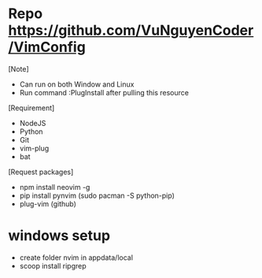 # Repo https://github.com/VuNguyenCoder/VimConfig
[Note]
- Can run on both Window and Linux
- Run command :PlugInstall after pulling this resource

[Requirement]
- NodeJS
- Python
- Git
- vim-plug
- bat

[Request packages]
- npm install neovim -g
- pip install pynvim (sudo pacman -S python-pip)
- plug-vim (github)

# windows setup
- create folder nvim in appdata/local
- scoop install ripgrep
